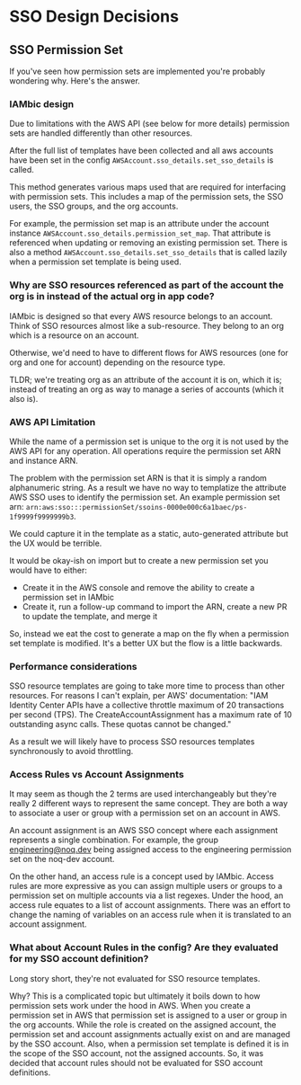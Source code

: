 # SSO Design Decisions


## SSO Permission Set
If you've seen how permission sets are implemented you're probably wondering why. Here's the answer.


### IAMbic design
Due to limitations with the AWS API (see below for more details) permission sets are handled differently than other resources.

After the full list of templates have been collected and all aws accounts have been set in the config `AWSAccount.sso_details.set_sso_details` is called.

This method generates various maps used that are required for interfacing with permission sets.
This includes a map of the permission sets, the SSO users, the SSO groups, and the org accounts.

For example, the permission set map is an attribute under the account instance `AWSAccount.sso_details.permission_set_map`.
That attribute is referenced when updating or removing an existing permission set.
There is also a method `AWSAccount.sso_details.set_sso_details` that is called lazily when a permission set template is being used.


### Why are SSO resources referenced as part of the account the org is in instead of the actual org in app code?

IAMbic is designed so that every AWS resource belongs to an account.
Think of SSO resources almost like a sub-resource.
They belong to an org which is a resource on an account.

Otherwise, we'd need to have to different flows for AWS resources (one for org and one for account) depending on the resource type.

TLDR; we're treating org as an attribute of the account it is on, which it is; instead of treating an org as way to manage a series of accounts (which it also is).


### AWS API Limitation
While the name of a permission set is unique to the org it is not used by the AWS API for any operation.
All operations require the permission set ARN and instance ARN.

The problem with the permission set ARN is that it is simply a random alphanumeric string.
As a result we have no way to templatize the attribute AWS SSO uses to identify the permission set.
An example permission set arn: `arn:aws:sso:::permissionSet/ssoins-0000e000c6a1baec/ps-1f9999f9999999b3`.

We could capture it in the template as a static, auto-generated attribute but the UX would be terrible.

It would be okay-ish on import but to create a new permission set you would have to either:
* Create it in the AWS console and remove the ability to create a permission set in IAMbic
* Create it, run a follow-up command to import the ARN, create a new PR to update the template, and merge it

So, instead we eat the cost to generate a map on the fly when a permission set template is modified.
It's a better UX but the flow is a little backwards.

### Performance considerations
SSO resource templates are going to take more time to process than other resources.
For reasons I can't explain, per AWS' documentation:
"IAM Identity Center APIs have a collective throttle maximum of 20 transactions per second (TPS).
The CreateAccountAssignment has a maximum rate of 10 outstanding async calls.
These quotas cannot be changed."

As a result we will likely have to process SSO resources templates synchronously to avoid throttling.

### Access Rules vs Account Assignments
It may seem as though the 2 terms are used interchangeably but they're really 2 different ways to represent the same concept.
They are both a way to associate a user or group with a permission set on an account in AWS.

An account assignment is an AWS SSO concept where each assignment represents a single combination.
For example, the group engineering@noq.dev being assigned access to the engineering permission set on the noq-dev account.

On the other hand, an access rule is a concept used by IAMbic.
Access rules are more expressive as you can assign multiple users or groups to a permission set on multiple accounts via a list regexes.
Under the hood, an access rule equates to a list of account assignments.
There was an effort to change the naming of variables on an access rule when it is translated to an account assignment.


### What about Account Rules in the config? Are they evaluated for my SSO account definition?
Long story short, they're not evaluated for SSO resource templates.

Why?
This is a complicated topic but ultimately it boils down to how permission sets work under the hood in AWS.
When you create a permission set in AWS that permission set is assigned to a user or group in the org accounts.
While the role is created on the assigned account, the permission set and account assignments actually exist on and are managed by the SSO account.
Also, when a permission set template is defined it is in the scope of the SSO account, not the assigned accounts.
So, it was decided that account rules should not be evaluated for SSO account definitions.

